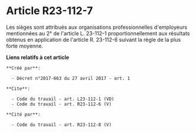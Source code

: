 # Article R23-112-7

Les sièges sont attribués aux organisations professionnelles d'employeurs mentionnées au 2° de l'article L. 23-112-1
proportionnellement aux résultats obtenus en application de l'article R. 23-112-6 suivant la règle de la plus forte moyenne.

**Liens relatifs à cet article**

	**Créé par**:

	  - Décret n°2017-663 du 27 avril 2017 - art. 1

	**Cite**:

	  - Code du travail - art. L23-112-1 (VD)
	  - Code du travail - art. R23-112-6 (V)

	**Cité par**:

	  - Code du travail - art. R23-112-8 (V)
